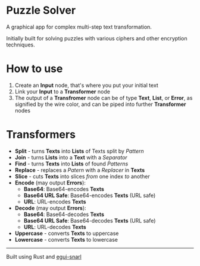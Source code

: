 # Puzzle Solver
A graphical app for complex multi-step text transformation.

Initially built for solving puzzles with various ciphers and other encryption techniques.

# How to use
1. Create an **Input** node, that's where you put your initial text
2. Link your **Input** to a **Transformer** node
3. The output of a **Transfromer** node can be of type **Text**, **List**, or **Error**, as signified by the wire color, and can be piped into further **Transformer** nodes

# Transformers
- **Split** - turns **Texts** into **Lists** of Texts split by *Pattern*
- **Join** - turns **Lists** into a **Text** with a *Separator*
- **Find** - turns **Texts** into **Lists** of found *Patterns*
- **Replace** - replaces a *Patern* with a *Replacer* in **Texts**
- **Slice** - cuts **Texts** into slices *from* one index *to* another
- **Encode** (may output **Errors**):
    - **Base64**: Base64-encodes **Texts**
    - **Base64 URL Safe**: Base64-encodes **Texts** (URL safe)
    - **URL**: URL-encodes **Texts**
- **Decode** (may output **Errors**):
    - **Base64**: Base64-decodes **Texts**
    - **Base64 URL Safe**: Base64-decodes **Texts** (URL safe)
    - **URL**: URL-decodes **Texts**
- **Uppercase** - converts **Texts** to uppercase
- **Lowercase** - converts **Texts** to lowercase

---

Built using Rust and [egui-snarl](https://github.com/zakarumych/egui-snarl)

